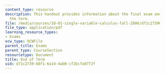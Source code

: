 ```yaml
---
content_type: resource
description: This handout provides information about the final exam and the end of
  the term.
file: /media/courses/18-01-single-variable-calculus-fall-2006/d71c273968f16a144ab0cf2bcfa0772f_endoftermf06.pdf
file_type: application/pdf
learning_resource_types:
- Exams
ocw_type: OCWFile
parent_title: Exams
parent_type: CourseSection
resourcetype: Document
title: End of Term
uid: d71c2739-68f1-6a14-4ab0-cf2bcfa0772f
---
```

